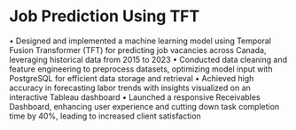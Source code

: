 ﻿# Job Prediction Using TFT
•	Designed and implemented a machine learning model using Temporal Fusion Transformer (TFT) for predicting job vacancies across Canada, leveraging historical data from 2015 to 2023
•	Conducted data cleaning and feature engineering to preprocess datasets, optimizing model input with PostgreSQL for efficient data storage and retrieval
•	Achieved high accuracy in forecasting labor trends with insights visualized on an interactive Tableau dashboard
•	Launched a responsive Receivables Dashboard, enhancing user experience and cutting down task completion time by 40%, leading to increased client satisfaction
